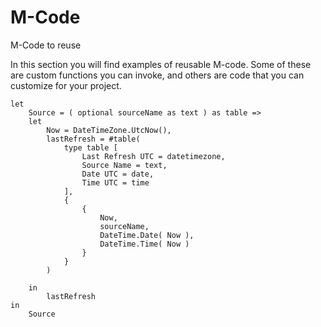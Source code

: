 # M-Code
M-Code to reuse

In this section you will find examples of reusable M-code. Some of these are custom functions you can invoke, and others are code that you can customize for your project.

```
let
    Source = ( optional sourceName as text ) as table => 
    let
        Now = DateTimeZone.UtcNow(),
        lastRefresh = #table(
            type table [
                Last Refresh UTC = datetimezone,
                Source Name = text,
                Date UTC = date,
                Time UTC = time
            ],
            {
                {
                    Now,
                    sourceName,
                    DateTime.Date( Now ),
                    DateTime.Time( Now )
                }
            }
        )

    in 
        lastRefresh
in
    Source
```


